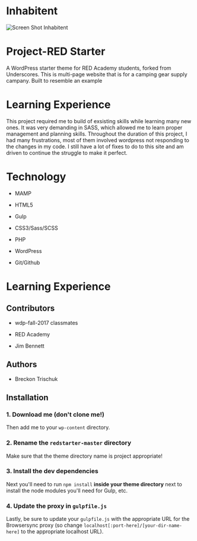 # Inhabitent

![Screen Shot Inhabitent](https://github.com/btrischuk/inhabitent/blob/master/themes/inhabitent/images/screen-shot-inhabitent.png "Inhabitent")

# Project-RED Starter
A WordPress starter theme for RED Academy students, forked from Underscores.
This is multi-page website that is for a camping gear supply campany.  Built to resemble an example 

# Learning Experience
  This project required me to build of exsisting skills while learning many new ones.  It was very demanding in SASS, which allowed me to learn proper management and planning skills.  Throughout the duration of this project, I had many frustrations, most of them involved wordpress not responding to the changes in my code.  I still have a lot of fixes to do to this site and am driven to continue the struggle to make it perfect.

# Technology

* MAMP

* HTML5

* Gulp

* CSS3/Sass/SCSS

* PHP

* WordPress

* Git/Github

# Learning Experience 

## Contributors

* wdp-fall-2017 classmates

* RED Academy

* Jim Bennett

## Authors

* Breckon Trischuk 


## Installation

### 1. Download me (don't clone me!)

Then add me to your `wp-content` directory.

### 2. Rename the `redstarter-master` directory

Make sure that the theme directory name is project appropriate!

### 3. Install the dev dependencies

Next you'll need to run `npm install` **inside your theme directory** next to install the node modules you'll need for Gulp, etc.

### 4. Update the proxy in `gulpfile.js`

Lastly, be sure to update your `gulpfile.js` with the appropriate URL for the Browsersync proxy (so change `localhost[:port-here]/[your-dir-name-here]` to the appropriate localhost URL).
